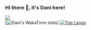 ### Hi there 👋, it's Dani here!

![](https://komarev.com/ghpvc/?username=danifitriantoo)<br />
[![Dani's WakaTime stats](https://github-readme-stats.vercel.app/api/wakatime?username=danifitriantoo)]
[![Top Langs](https://github-readme-stats.vercel.app/api/top-langs/?username=danifitriantoo&hide=javascript,html,css&layout=compact&theme=dark)](https://github.com/danifitriantoo/github-readme-stats)

<!--
**danifitriantoo/danifitriantoo** is a ✨ _special_ ✨ repository because its `README.md` (this file) appears on your GitHub profile.

Here are some ideas to get you started:


-->
